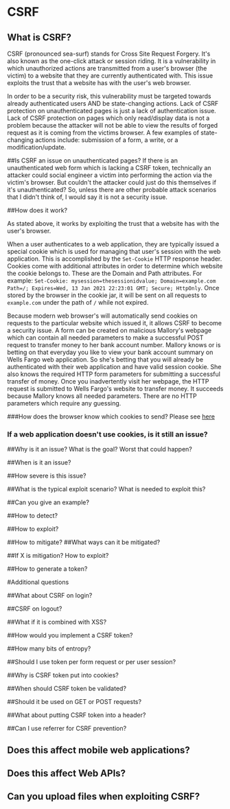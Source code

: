 # CSRF

## What is CSRF?
CSRF (pronounced sea-surf) stands for Cross Site Request Forgery. It's also known as the one-click attack or session riding.  It is a vulnerability in which unauthorized actions are transmitted from a user's browser (the victim) to a website that they are currently authenticated with. This issue exploits the trust that a website has with the user's web browser.

In order to be a security risk, this vulnerability must be targeted towards already authenticated users AND be state-changing actions. Lack of CSRF protection on unauthenticated pages is just a lack of authentication issue. Lack of CSRF protection on pages which only read/display data is not a problem because the attacker will not be able to view the results of forged request as it is coming from the victims browser. A few examples of state-changing actions include: submission of a form, a write, or a modification/update.


##Is CSRF an issue on unauthenticated pages?
If there is an unauthenticated web form which is lacking a CSRF token, technically an attacker could social engineer a victim into performing the action via the victim's browser. But couldn't the attacker could just do this themselves if it's unauthenticated? So, unless there are other probable attack scenarios that I didn't think of, I would say it is not a security issue.


##How does it work?<a id="#abc"></a>

As stated above, it works by exploiting the trust that a website has with the user's browser. 

When a user authenticates to a web application, they are typically issued a special cookie which is used for managing that user's session with the web application. This is accomplished by the `Set-Cookie` HTTP response header. Cookies come with additional attributes in order to determine which website the cookie belongs to. These are the Domain and Path attributes. For example: `Set-Cookie: mysession=thesessionidvalue; Domain=example.com Path=/; Expires=Wed, 13 Jan 2021 22:23:01 GMT; Secure; HttpOnly`. Once stored by the browser in the cookie jar, it will be sent on all requests to `example.com` under the path of `/` while not expired.

Because modern web browser's will automatically send cookies on requests to the particular website which issued it, it allows CSRF to become a security issue. A form can be created on malicious Mallory's webpage which can contain all needed parameters to make a successful POST request to transfer money to her bank account number. Mallory knows or is betting on that everyday you like to view your bank account summary on Wells Fargo web application. So she's betting that you will already be authenticated with their web application and have valid session cookie. She also knows the required HTTP form parameters for submitting a successful transfer of money. Once you inadvertently visit her webpage, the HTTP request is submitted to Wells Fargo's website to transfer money. It succeeds because Mallory knows all needed parameters. There are no HTTP parameters which require any guessing.

###How does the browser know which cookies to send?
Please see [here](#abc)

### If a web application doesn't use cookies, is it still an issue?


##Why is it an issue? What is the goal? Worst that could happen?


##When is it an issue?

##How severe is this issue?

##What is the typical exploit scenario? What is needed to exploit this?


##Can you give an example?



##How to detect?

##How to exploit?

##How to mitigate?
##What ways can it be mitigated?

##If X is mitigation? How to exploit?


##How to generate a token?

#Additional questions

##What about CSRF on login?

##CSRF on logout?

##What if it is combined with XSS?

##How would you implement a CSRF token?

##How many bits of entropy?

##Should I use token per form request or per user session?

##Why is CSRF token put into cookies?

##When should CSRF token be validated?

##Should it be used on GET or POST requests?

##What about putting CSRF token into a header?

##Can I use referrer for CSRF prevention?

## Does this affect mobile web applications?

## Does this affect Web APIs?

## Can you upload files when exploiting CSRF?
